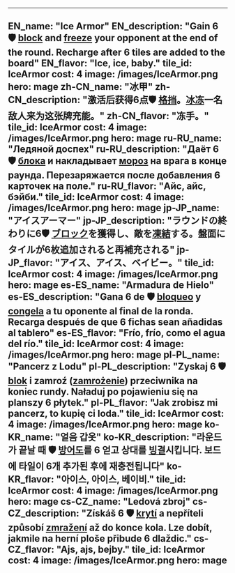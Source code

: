 ---

EN_name: "Ice Armor"
EN_description: "Gain 6 🛡️️ <u>block</u> and <u>freeze</u> your opponent at the end of the round. Recharge after 6 tiles are added to the board"
EN_flavor: "Ice, ice, baby."
tile_id: IceArmor
cost: 4
image: /images/IceArmor.png
hero: mage
zh-CN_name: "冰甲"
zh-CN_description: "激活后获得6点🛡️️ <u>格挡</u>。<u>冰冻</u>一名敌人来为这张牌充能。"
zh-CN_flavor: "冻手。"
tile_id: IceArmor
cost: 4
image: /images/IceArmor.png
hero: mage
ru-RU_name: "Ледяной доспех"
ru-RU_description: "Даёт 6 🛡️️ <u>блока</u> и накладывает <u>мороз</u> на врага в конце раунда. Перезаряжается после добавления 6 карточек на поле."
ru-RU_flavor: "Айс, айс, бэйби."
tile_id: IceArmor
cost: 4
image: /images/IceArmor.png
hero: mage
jp-JP_name: "アイスアーマー"
jp-JP_description: "ラウンドの終わりに6🛡️️ <u>ブロック</u>を獲得し、敵を<u>凍結</u>する。盤面にタイルが6枚追加されると再補充される"
jp-JP_flavor: "アイス、アイス、ベイビー。"
tile_id: IceArmor
cost: 4
image: /images/IceArmor.png
hero: mage
es-ES_name: "Armadura de Hielo"
es-ES_description: "Gana 6 de 🛡️️ <u>bloqueo</u> y <u>congela</u> a tu oponente al final de la ronda. Recarga después de que 6 fichas sean añadidas al tablero"
es-ES_flavor: "Frío, frío, como el agua del río."
tile_id: IceArmor
cost: 4
image: /images/IceArmor.png
hero: mage
pl-PL_name: "Pancerz z Lodu"
pl-PL_description: "Zyskaj 6 🛡️️ <u>blok</u> i zamroź (<u>zamrożenie</u>) przeciwnika na koniec rundy. Naładuj po pojawieniu się na planszy 6 płytek."
pl-PL_flavor: "Jak zrobisz mi pancerz, to kupię ci loda."
tile_id: IceArmor
cost: 4
image: /images/IceArmor.png
hero: mage
ko-KR_name: "얼음 갑옷"
ko-KR_description: "라운드가 끝날 때 🛡️️ <u>방어도</u>를 6 얻고 상대를 <u>빙결</u>시킵니다. 보드에 타일이 6개 추가된 후에 재충전됩니다"
ko-KR_flavor: "아이스, 아이스, 베이비."
tile_id: IceArmor
cost: 4
image: /images/IceArmor.png
hero: mage
cs-CZ_name: "Ledová zbroj"
cs-CZ_description: "Získáš 6 🛡️️ <u>krytí</u> a nepříteli způsobí <u>zmražení</u> až do konce kola. Lze dobít, jakmile na herní ploše přibude 6 dlaždic."
cs-CZ_flavor: "Ajs, ajs, bejby."
tile_id: IceArmor
cost: 4
image: /images/IceArmor.png
hero: mage
---